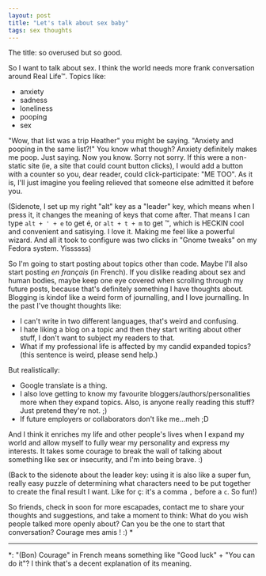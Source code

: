 ```yaml
---
layout: post
title: "Let's talk about sex baby"
tags: sex thoughts
---
```


The title: so overused but so good.

So I want to talk about sex. I think the world needs more frank conversation around Real Life™. Topics like:

- anxiety
- sadness
- loneliness
- pooping
- sex

"Wow, that list was a trip Heather" you might be saying. "Anxiety and pooping in the same list?!" You know what though? Anxiety definitely makes me poop. Just saying. Now you know. Sorry not sorry. If this were a non-static site (ie, a site that could count button clicks), I would add a button with a counter so you, dear reader, could click-participate: "ME TOO". As it is, I'll just imagine you feeling relieved that someone else admitted it before you.

<!--more-->

(Sidenote, I set up my right "alt" key as a "leader" key, which means when I press it, it changes the meaning of keys that come after. That means I can type `alt + ' + e` to get é, or `alt + t + m` to get ™, which is HECKIN cool and convenient and satisying. I love it. Making me feel like a powerful wizard. And all it took to configure was two clicks in "Gnome tweaks" on my Fedora system. Yissssss)

So I'm going to start posting about topics other than code. Maybe I'll also start posting _en français_ (in French). If you dislike reading about sex and human bodies, maybe keep one eye covered when scrolling through my future posts, because that's definitely something I have thoughts about. Blogging is kindof like a weird form of journalling, and I love journalling. In the past I've thought thoughts like:

- I can't write in two different languages, that's weird and confusing.
- I hate liking a blog on a topic and then they start writing about other stuff, I don't want to subject my readers to that.
- What if my professional life is affected by my candid expanded topics? (this sentence is weird, please send help.)

But realistically:

- Google translate is a thing.
- I also love getting to know my favourite bloggers/authors/personalities more when they expand topics. Also, is anyone really reading this stuff? Just pretend they're not. ;)
- If future employers or collaborators don't like me...meh ;D

And I think it enriches my life and other people's lives when I expand my world and allow myself to fully wear my personality and express my interests. It takes some courage to break the wall of talking about something like sex or insecurity, and I'm into being brave. :)

(Back to the sidenote about the leader key: using it is also like a super fun, really easy puzzle of determining what characters need to be put together to create the final result I want. Like for ç: it's a comma `,` before a `c`. So fun!)

So friends, check in soon for more escapades, contact me to share your thoughts and suggestions, and take a moment to think: What do you wish people talked more openly about? Can you be the one to start that conversation? Courage mes amis ! :) *

---

*: "(Bon) Courage" in French means something like "Good luck" + "You can do it"? I think that's a decent explanation of its meaning.

